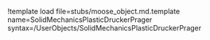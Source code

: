 !template load file=stubs/moose_object.md.template name=SolidMechanicsPlasticDruckerPrager syntax=/UserObjects/SolidMechanicsPlasticDruckerPrager